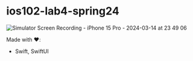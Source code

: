 # ios102-lab4-spring24

![Simulator Screen Recording - iPhone 15 Pro - 2024-03-14 at 23 49 06](https://github.com/michaeldacanay/flashcard-app/assets/18317412/d85d85f1-90b8-4b34-8ce4-3258a94a977a)

Made with ❤️:
- Swift, SwiftUI
